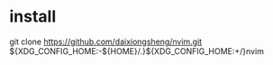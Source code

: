 # install

git clone https://github.com/daixiongsheng/nvim.git ${XDG_CONFIG_HOME:-${HOME}/.}${XDG_CONFIG_HOME:+/}nvim
